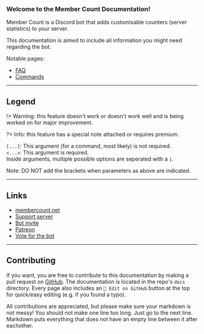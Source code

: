 ### Welcome to the Member Count Documentation!

Member Count is a Discord bot that adds customisable counters (server statistics) to your server.

This documentation is aimed to include all information you might need regarding the bot.

Notable pages:
- [FAQ](faq.md)
- [Commands](commands.md)

---

## Legend

!> Warning: this feature doesn't work or doesn't work well and is being worked on for major improvement.

?> Info: this feature has a special note attached or requires premium.

`[...]`: This argument (for a command, most likely) is not required.<br/>
`<...>`: This argument is required.<br/>
Inside arguments, multiple possible options are seperated with a `|`.

Note: DO NOT add the brackets when parameters as above are indicated.

---

## Links

- [membercount.net](https://membercount.net)
- [Support server](https://discord.gg/dWMgWWw)
- [Bot invite](https://membercount.net/invite?from=docs)
- [Patreon](https://patreon.com/member_count)
- [Vote for the bot](https://top.gg/bot/membercount/vote)

---

## Contributing

If you want, you are free to contribute to this documentation by making a pull request on [GitHub](https://github.com/lieuweberg/membercount-web).
The documentation is located in the repo's `docs` directory.
Every page also includes an `📝 Edit on GitHub` button at the top for quick/easy editing (e.g. if you found a typo).

All contributions are appreciated, but please make sure your markdown is not messy!
You should not make one line too long. Just go to the next line. Markdown puts everything that does not have an empty line between it after eachother.